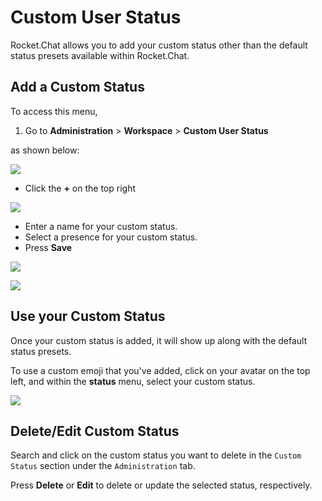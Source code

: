 # Custom User Status

Rocket.Chat allows you to add your custom status other than the default status presets available within Rocket.Chat.

## Add a Custom Status

To access this menu,

1. Go to **Administration** > **Workspace** > **Custom User Status**

as shown below:

![](<../../../.gitbook/assets/2021-11-20\_23-29-48 (1) (1) (1) (1) (12) (10) (1) (6).png>)

* Click the **+** on the top right

![](../../../.gitbook/assets/2021-11-22\_22-47-19.png)

* Enter a name for your custom status.
* Select a presence for your custom status.
* Press **Save**

![](../../../.gitbook/assets/2021-11-22\_22-48-44.png)

![](../../../.gitbook/assets/2021-11-22\_22-50-12.png)

## Use your Custom Status

Once your custom status is added, it will show up along with the default status presets.

To use a custom emoji that you've added, click on your avatar on the top left, and within the **status** menu, select your custom status.

![](<../../../.gitbook/assets/2021-12-26\_12-43-20 (1) (1) (1).png>)

## Delete/Edit Custom Status

Search and click on the custom status you want to delete in the `Custom Status` section under the `Administration` tab.

Press **Delete** or **Edit** to delete or update the selected status, respectively.
